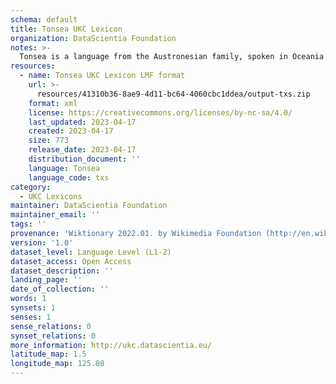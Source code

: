 ```yaml
---
schema: default
title: Tonsea UKC Lexicon
organization: DataScientia Foundation
notes: >-
  Tonsea is a language from the Austronesian family, spoken in Oceania. The UKC Lexicon of Tonsea is represented as a lexico-semantic network. It consists of words, word senses, synsets, as well as sense-level and synset-level relationships.
resources:
  - name: Tonsea UKC Lexicon LMF format
    url: >-
      resources/41310b36-8ae9-4d11-bc64-4060cbc1ddea/output-txs.zip
    format: xml
    license: https://creativecommons.org/licenses/by-nc-sa/4.0/
    last_updated: 2023-04-17
    created: 2023-04-17
    size: 773
    release_date: 2023-04-17
    distribution_document: ''
    language: Tonsea
    language_code: txs
category:
  - UKC Lexicons
maintainer: DataScientia Foundation
maintainer_email: ''
tags: ''
provenance: 'Wiktionary 2022.01. by Wikimedia Foundation (http://en.wiktionary.org); Princeton WordNet 2.1 by Princeton University (https://wordnet.princeton.edu)'
version: '1.0'
dataset_level: Language Level (L1-2)
dataset_access: Open Access
dataset_description: ''
landing_page: ''
date_of_collection: ''
words: 1
synsets: 1
senses: 1
sense_relations: 0
synset_relations: 0
more_information: http://ukc.datascientia.eu/
latitude_map: 1.5
longitude_map: 125.08
---
```

